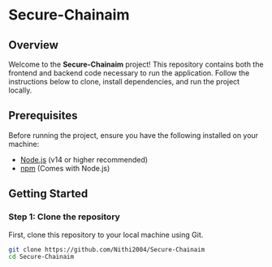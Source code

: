# Secure-Chainaim

## Overview
Welcome to the **Secure-Chainaim** project! This repository contains both the frontend and backend code necessary to run the application. Follow the instructions below to clone, install dependencies, and run the project locally.

## Prerequisites

Before running the project, ensure you have the following installed on your machine:

- [Node.js](https://nodejs.org/en/download/) (v14 or higher recommended)
- [npm](https://www.npmjs.com/get-npm) (Comes with Node.js)

## Getting Started

### Step 1: Clone the repository

First, clone this repository to your local machine using Git.

```bash
git clone https://github.com/Nithi2004/Secure-Chainaim
cd Secure-Chainaim
